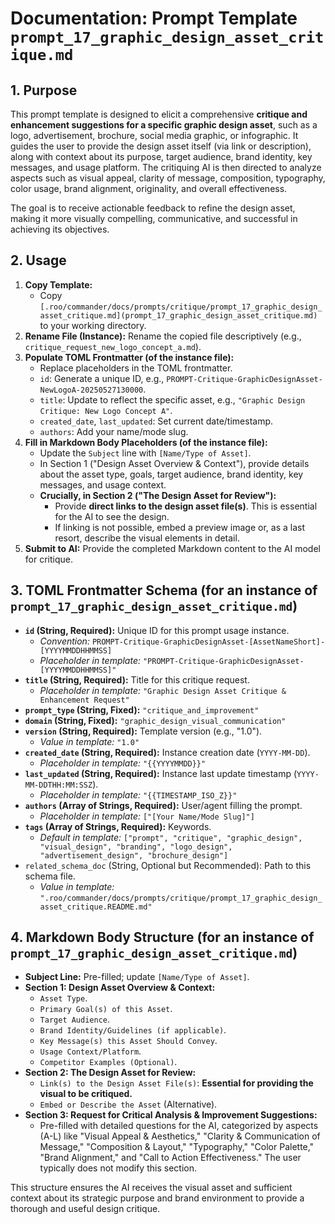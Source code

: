 # Documentation: Prompt Template `prompt_17_graphic_design_asset_critique.md`

## 1. Purpose

This prompt template is designed to elicit a comprehensive **critique and enhancement suggestions for a specific graphic design asset**, such as a logo, advertisement, brochure, social media graphic, or infographic. It guides the user to provide the design asset itself (via link or description), along with context about its purpose, target audience, brand identity, key messages, and usage platform. The critiquing AI is then directed to analyze aspects such as visual appeal, clarity of message, composition, typography, color usage, brand alignment, originality, and overall effectiveness.

The goal is to receive actionable feedback to refine the design asset, making it more visually compelling, communicative, and successful in achieving its objectives.

## 2. Usage

1.  **Copy Template:**
    *   Copy `[.roo/commander/docs/prompts/critique/prompt_17_graphic_design_asset_critique.md](prompt_17_graphic_design_asset_critique.md)` to your working directory.
2.  **Rename File (Instance):** Rename the copied file descriptively (e.g., `critique_request_new_logo_concept_a.md`).
3.  **Populate TOML Frontmatter (of the instance file):**
    *   Replace placeholders in the TOML frontmatter.
    *   `id`: Generate a unique ID, e.g., `PROMPT-Critique-GraphicDesignAsset-NewLogoA-20250527130000`.
    *   `title`: Update to reflect the specific asset, e.g., `"Graphic Design Critique: New Logo Concept A"`.
    *   `created_date`, `last_updated`: Set current date/timestamp.
    *   `authors`: Add your name/mode slug.
4.  **Fill in Markdown Body Placeholders (of the instance file):**
    *   Update the `Subject` line with `[Name/Type of Asset]`.
    *   In Section 1 ("Design Asset Overview & Context"), provide details about the asset type, goals, target audience, brand identity, key messages, and usage context.
    *   **Crucially, in Section 2 ("The Design Asset for Review"):**
        *   Provide **direct links to the design asset file(s)**. This is essential for the AI to see the design.
        *   If linking is not possible, embed a preview image or, as a last resort, describe the visual elements in detail.
5.  **Submit to AI:** Provide the completed Markdown content to the AI model for critique.

## 3. TOML Frontmatter Schema (for an instance of `prompt_17_graphic_design_asset_critique.md`)

*   **`id` (String, Required):** Unique ID for this prompt usage instance.
    *   *Convention:* `PROMPT-Critique-GraphicDesignAsset-[AssetNameShort]-[YYYYMMDDHHMMSS]`
    *   *Placeholder in template:* `"PROMPT-Critique-GraphicDesignAsset-[YYYYMMDDHHMMSS]"`
*   **`title` (String, Required):** Title for this critique request.
    *   *Placeholder in template:* `"Graphic Design Asset Critique & Enhancement Request"`
*   **`prompt_type` (String, Fixed):** `"critique_and_improvement"`
*   **`domain` (String, Fixed):** `"graphic_design_visual_communication"`
*   **`version` (String, Required):** Template version (e.g., "1.0").
    *   *Value in template:* `"1.0"`
*   **`created_date` (String, Required):** Instance creation date (`YYYY-MM-DD`).
    *   *Placeholder in template:* `"{{YYYYMMDD}}"`
*   **`last_updated` (String, Required):** Instance last update timestamp (`YYYY-MM-DDTHH:MM:SSZ`).
    *   *Placeholder in template:* `"{{TIMESTAMP_ISO_Z}}"`
*   **`authors` (Array of Strings, Required):** User/agent filling the prompt.
    *   *Placeholder in template:* `["[Your Name/Mode Slug]"]`
*   **`tags` (Array of Strings, Required):** Keywords.
    *   *Default in template:* `["prompt", "critique", "graphic_design", "visual_design", "branding", "logo_design", "advertisement_design", "brochure_design"]`
*   `related_schema_doc` (String, Optional but Recommended): Path to this schema file.
    *   *Value in template:* `".roo/commander/docs/prompts/critique/prompt_17_graphic_design_asset_critique.README.md"`

## 4. Markdown Body Structure (for an instance of `prompt_17_graphic_design_asset_critique.md`)

*   **Subject Line:** Pre-filled; update `[Name/Type of Asset]`.
*   **Section 1: Design Asset Overview & Context:**
    *   `Asset Type`.
    *   `Primary Goal(s) of this Asset`.
    *   `Target Audience`.
    *   `Brand Identity/Guidelines (if applicable)`.
    *   `Key Message(s) this Asset Should Convey`.
    *   `Usage Context/Platform`.
    *   `Competitor Examples (Optional)`.
*   **Section 2: The Design Asset for Review:**
    *   `Link(s) to the Design Asset File(s)`: **Essential for providing the visual to be critiqued.**
    *   `Embed or Describe the Asset` (Alternative).
*   **Section 3: Request for Critical Analysis & Improvement Suggestions:**
    *   Pre-filled with detailed questions for the AI, categorized by aspects (A-L) like "Visual Appeal & Aesthetics," "Clarity & Communication of Message," "Composition & Layout," "Typography," "Color Palette," "Brand Alignment," and "Call to Action Effectiveness." The user typically does not modify this section.

This structure ensures the AI receives the visual asset and sufficient context about its strategic purpose and brand environment to provide a thorough and useful design critique.